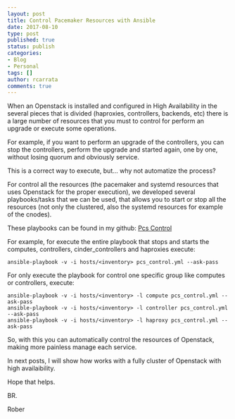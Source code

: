 ```yaml
---
layout: post
title: Control Pacemaker Resources with Ansible
date: 2017-08-10
type: post
published: true
status: publish
categories:
- Blog
- Personal
tags: []
author: rcarrata
comments: true
---
```


When an Openstack is installed and configured in High Availability in the several pieces that is divided (haproxies, controllers, backends, etc) there is a large number of resources that you must to control for perform an upgrade or execute some operations.
 
For example, if you want to perform an upgrade of the controllers, you can stop the controllers, perform the upgrade and started again, one by one, without losing quorum and obviously service.

This is a correct way to execute, but... why not automatize the process?
 
For control all the resources (the pacemaker and systemd resources that uses Openstack for the proper execution), we developed several playbooks/tasks that we can be used, that allows you to start or stop all the resources (not only the clustered, also the systemd resources for example of the cnodes).
 
These playbooks can be found in my github: [Pcs Control](https://github.com/rcarrata/pcs_control)
 
For example, for execute the entire playbook that stops and starts the computes, controllers, cinder_controllers and haproxies execute:

```
ansible-playbook -v -i hosts/<inventory> pcs_control.yml --ask-pass
``` 

For only execute the playbook for control one specific group like computes or controllers, execute:
 
```
ansible-playbook -v -i hosts/<inventory> -l compute pcs_control.yml --ask-pass
ansible-playbook -v -i hosts/<inventory> -l controller pcs_control.yml --ask-pass
ansible-playbook -v -i hosts/<inventory> -l haproxy pcs_control.yml --ask-pass
```

So, with this you can automatically control the resources of Openstack, making more painless manage each service.
 
In next posts, I will show how works with a fully cluster of Openstack with high availaibility.

Hope that helps.
 
BR.
 
Rober 

